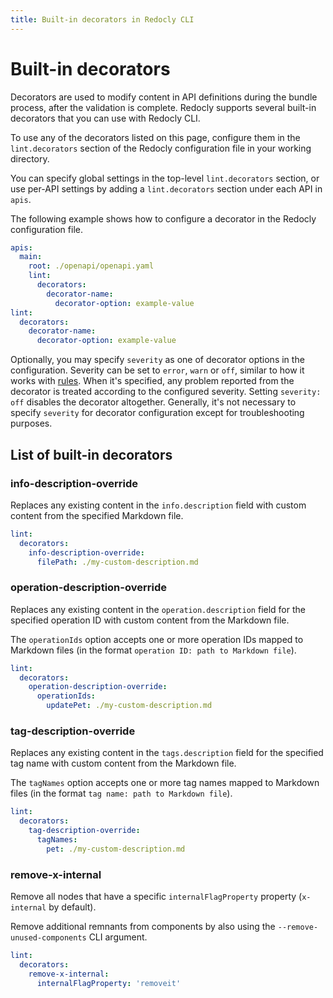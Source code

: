 ```yaml
---
title: Built-in decorators in Redocly CLI
---
```


# Built-in decorators

Decorators are used to modify content in API definitions during the bundle process, after the validation is complete. Redocly supports several built-in decorators that you can use with Redocly CLI.

To use any of the decorators listed on this page, configure them in the `lint.decorators` section of the Redocly configuration file in your working directory.

You can specify global settings in the top-level `lint.decorators` section, or use per-API settings by adding a `lint.decorators` section under each API in `apis`.

The following example shows how to configure a decorator in the Redocly configuration file.

```yaml
apis:
  main:
    root: ./openapi/openapi.yaml
    lint:
      decorators:
        decorator-name:
          decorator-option: example-value
lint:
  decorators:
    decorator-name:
      decorator-option: example-value
```

Optionally, you may specify `severity` as one of decorator options in the configuration. Severity can be set to `error`, `warn` or `off`, similar to how it works with [rules](built-in-rules.md). When it's specified, any problem reported from the decorator is treated according to the configured severity. Setting `severity: off` disables the decorator altogether. Generally, it's not necessary to specify `severity` for decorator configuration except for troubleshooting purposes.


## List of built-in decorators

### info-description-override

Replaces any existing content in the `info.description` field with custom content from the specified Markdown file.

```yaml
lint:
  decorators:
    info-description-override:
      filePath: ./my-custom-description.md
```


### operation-description-override

Replaces any existing content in the `operation.description` field for the specified operation ID with custom content from the Markdown file.

The `operationIds` option accepts one or more operation IDs mapped to Markdown files (in the format `operation ID: path to Markdown file`).


```yaml
lint:
  decorators:
    operation-description-override:
      operationIds:
        updatePet: ./my-custom-description.md
```


### tag-description-override

Replaces any existing content in the `tags.description` field for the specified tag name with custom content from the Markdown file.

The `tagNames` option accepts one or more tag names mapped to Markdown files (in the format `tag name: path to Markdown file`).

```yaml
lint:
  decorators:
    tag-description-override:
      tagNames:
        pet: ./my-custom-description.md
```

### remove-x-internal

Remove all nodes that have a specific `internalFlagProperty` property (`x-internal` by default).

Remove additional remnants from components by also using the `--remove-unused-components` CLI argument.

```yaml
lint:
  decorators:
    remove-x-internal:
      internalFlagProperty: 'removeit'
```

